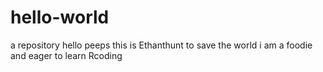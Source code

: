# hello-world
a repository
hello peeps
this is Ethanthunt to save the world
i am a foodie and eager to learn Rcoding
